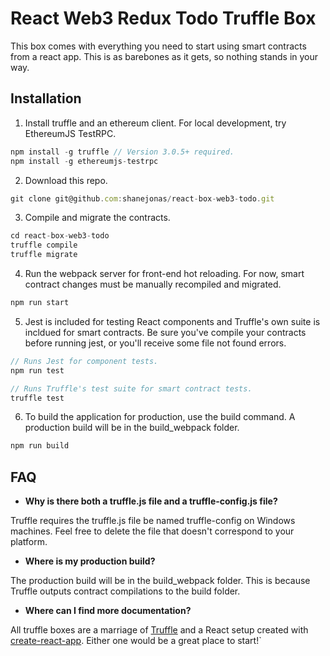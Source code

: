 # React Web3 Redux Todo Truffle Box

This box comes with everything you need to start using smart contracts from a react app. This is as barebones as it gets, so nothing stands in your way.

## Installation

1. Install truffle and an ethereum client. For local development, try EthereumJS TestRPC.
```javascript
npm install -g truffle // Version 3.0.5+ required.
npm install -g ethereumjs-testrpc
```

2. Download this repo.
```javascript
git clone git@github.com:shanejonas/react-box-web3-todo.git
```

3. Compile and migrate the contracts.
```javascript
cd react-box-web3-todo
truffle compile
truffle migrate
```

4. Run the webpack server for front-end hot reloading. For now, smart contract changes must be manually recompiled and migrated.
```javascript
npm run start
```

5. Jest is included for testing React components and Truffle's own suite is incldued for smart contracts. Be sure you've compile your contracts before running jest, or you'll receive some file not found errors.
```javascript
// Runs Jest for component tests.
npm run test

// Runs Truffle's test suite for smart contract tests.
truffle test
```

6. To build the application for production, use the build command. A production build will be in the build_webpack folder.
```javascript
npm run build
```

## FAQ

* __Why is there both a truffle.js file and a truffle-config.js file?__

Truffle requires the truffle.js file be named truffle-config on Windows machines. Feel free to delete the file that doesn't correspond to your platform.

* __Where is my production build?__

The production build will be in the build_webpack folder. This is because Truffle outputs contract compilations to the build folder.

* __Where can I find more documentation?__

All truffle boxes are a marriage of [Truffle](http://truffleframework.com/) and a React setup created with [create-react-app](https://github.com/facebookincubator/create-react-app/blob/master/packages/react-scripts/template/README.md). Either one would be a great place to start!`
